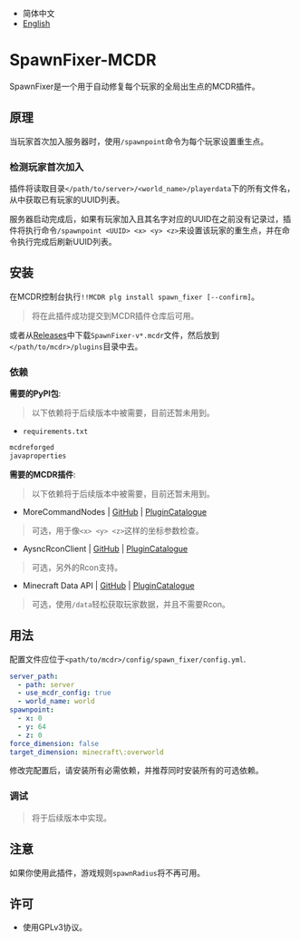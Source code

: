 - 简体中文
- [English](README.md)

# SpawnFixer-MCDR
SpawnFixer是一个用于自动修复每个玩家的全局出生点的MCDR插件。

## 原理
当玩家首次加入服务器时，使用`/spawnpoint`命令为每个玩家设置重生点。

### 检测玩家首次加入
插件将读取目录`</path/to/server>/<world_name>/playerdata`下的所有文件名，从中获取已有玩家的UUID列表。

服务器启动完成后，如果有玩家加入且其名字对应的UUID在之前没有记录过，插件将执行命令`/spawnpoint <UUID> <x> <y> <z>`来设置该玩家的重生点，并在命令执行完成后刷新UUID列表。

## 安装
在MCDR控制台执行`!!MCDR plg install spawn_fixer [--confirm]`。
> 将在此插件成功提交到MCDR插件仓库后可用。

或者从[Releases](https://github.com/MCDReforged/SpawnFixer-MCDR/releases)中下载`SpawnFixer-v*.mcdr`文件，然后放到`</path/to/mcdr>/plugins`目录中去。

### 依赖
**需要的PyPI包**:
> 以下依赖将于后续版本中被需要，目前还暂未用到。
- `requirements.txt`
```txt
mcdreforged
javaproperties
```

**需要的MCDR插件**:
> 以下依赖将于后续版本中被需要，目前还暂未用到。
- MoreCommandNodes | [GitHub](https://github.com/AnzhiZhang/MCDReforgedPlugins/tree/master/src/more_command_nodes) | [PluginCatalogue](https://mcdreforged.com/en/plugin/more_command_nodes)
> 可选，用于像`<x> <y> <z>`这样的坐标参数检查。

- AysncRconClient | [GitHub](https://github.com/Mooling0602/AsyncRconClient) | [PluginCatalogue](https://mcdreforged.com/en/plugin/async_rcon)
> 可选，另外的Rcon支持。

- Minecraft Data API | [GitHub](https://github.com/Fallen-Breath/MinecraftDataAPI) | [PluginCatalogue](https://mcdreforged.com/en/plugin/minecraft_data_api)
> 可选，使用`/data`轻松获取玩家数据，并且不需要Rcon。

## 用法
配置文件应位于`<path/to/mcdr>/config/spawn_fixer/config.yml`.
```yaml
server_path:
  - path: server
  - use_mcdr_config: true
  - world_name: world
spawnpoint:
  - x: 0
  - y: 64
  - z: 0
force_dimension: false
target_dimension: minecraft\:overworld
```

修改完配置后，请安装所有必需依赖，并推荐同时安装所有的可选依赖。

### 调试
> 将于后续版本中实现。

## 注意
如果你使用此插件，游戏规则`spawnRadius`将不再可用。

## 许可
- 使用GPLv3协议。
